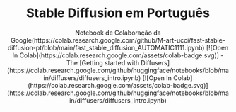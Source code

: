 <h1 align="center">Stable Diffusion em Português</h1>
<p align="center">
<p>
<p align="center">
Notebook de Colaboração da Google(https://colab.research.google.com/github/M-art-ucci/fast-stable-diffusion-pt/blob/main/fast_stable_diffusion_AUTOMATIC1111.ipynb) [![Open In Colab](https://colab.research.google.com/assets/colab-badge.svg)]
- The [Getting started with Diffusers](https://colab.research.google.com/github/huggingface/notebooks/blob/main/diffusers/diffusers_intro.ipynb) [![Open In Colab](https://colab.research.google.com/assets/colab-badge.svg)](https://colab.research.google.com/github/huggingface/notebooks/blob/main/diffusers/diffusers_intro.ipynb)
